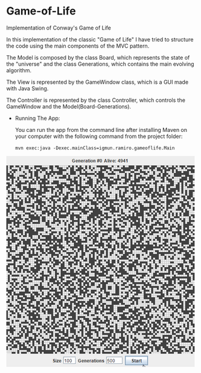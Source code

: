 # Game-of-Life
Implementation of Conway's Game of Life


In this implementation of the classic "Game of Life" I have tried to structure 
the code using the main components of the MVC pattern.

The Model is composed by the class Board, which represents the state of the 
"universe" and the class Generations, which contains the main evolving 
algorithm.

The View is represented by the GameWindow class, which is a GUI made with
Java Swing.

The Controller is represented by the class Controller, which controls
the GameWindow and the Model(Board-Generations). 

* Running The App:

   You can run the app from the command line after installing Maven on your computer with the following command
   from the project folder:

   ```
   mvn exec:java -Dexec.mainClass=igmun.ramiro.gameoflife.Main
   ```

![alt text](https://github.com/ramiro-igmun/Game-of-Life/blob/master/gameOfLife.gif "Game of Life")
